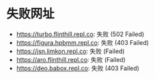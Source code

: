# 失败网址
- https://turbo.flinthill.repl.co: 失败 (502
Failed)
- https://figura.hpbmm.repl.co: 失败 (403
Failed)
- https://jsn.limkon.repl.co: 失败 (Failed)
- https://aro.flinthill.repl.co: 失败 (Failed)
- https://deo.babox.repl.co: 失败 (403
Failed)
